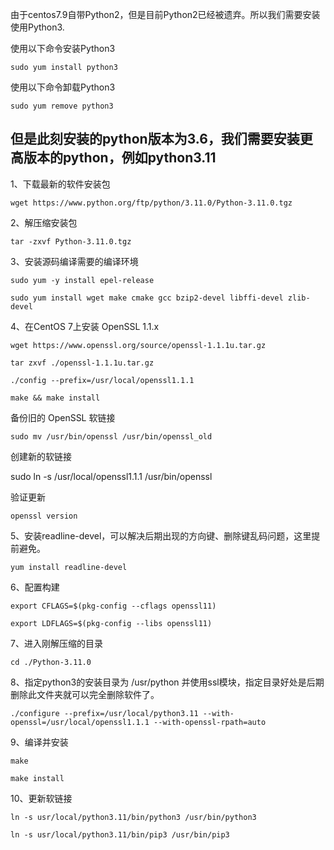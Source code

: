 由于centos7.9自带Python2，但是目前Python2已经被遗弃。所以我们需要安装使用Python3.

使用以下命令安装Python3

```sudo yum install python3```

使用以下命令卸载Python3

```sudo yum remove python3```

## 但是此刻安装的python版本为3.6，我们需要安装更高版本的python，例如python3.11

1、下载最新的软件安装包

```wget https://www.python.org/ftp/python/3.11.0/Python-3.11.0.tgz```

2、解压缩安装包

```tar -zxvf Python-3.11.0.tgz```

3、安装源码编译需要的编译环境

```sudo yum -y install epel-release```

```sudo yum install wget make cmake gcc bzip2-devel libffi-devel zlib-devel```

4、在CentOS 7上安装 OpenSSL 1.1.x

```wget https://www.openssl.org/source/openssl-1.1.1u.tar.gz```

```tar zxvf ./openssl-1.1.1u.tar.gz```

```./config --prefix=/usr/local/openssl1.1.1```

```make && make install```

备份旧的 OpenSSL 软链接

```sudo mv /usr/bin/openssl /usr/bin/openssl_old```

创建新的软链接

sudo ln -s /usr/local/openssl1.1.1 /usr/bin/openssl

验证更新

```openssl version```

5、安装readline-devel，可以解决后期出现的方向键、删除键乱码问题，这里提前避免。

```yum install readline-devel```

6、配置构建

```export CFLAGS=$(pkg-config --cflags openssl11)```

```export LDFLAGS=$(pkg-config --libs openssl11)```

7、进入刚解压缩的目录

```cd ./Python-3.11.0```

8、指定python3的安装目录为 /usr/python 并使用ssl模块，指定目录好处是后期删除此文件夹就可以完全删除软件了。

```./configure --prefix=/usr/local/python3.11 --with-openssl=/usr/local/openssl1.1.1 --with-openssl-rpath=auto```

9、编译并安装

```make```

```make install```


10、更新软链接

```ln -s usr/local/python3.11/bin/python3 /usr/bin/python3```

```ln -s usr/local/python3.11/bin/pip3 /usr/bin/pip3```

